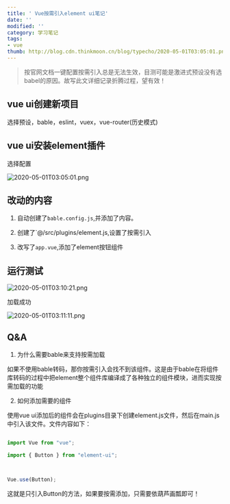 ```yaml
---
title: ' Vue按需引入element ui笔记'
date: ''
modified: ''
category: 学习笔记
tags:
- vue
thumb: http://blog.cdn.thinkmoon.cn/blog/typecho/2020-05-01T03:05:01.png
---
```


> 按官网文档一键配置按需引入总是无法生效，目测可能是激进式预设没有选babel的原因。故写此文详细记录折腾过程，望有效！

## vue ui创建新项目

选择预设，bable，eslint，vuex，vue-router(历史模式)

## vue ui安装element插件

选择配置

![2020-05-01T03:05:01.png][1]

## 改动的内容

1. 自动创建了`bable.config.js`,并添加了内容。
2. 创建了`@/src/plugins/element.js,设置了按需引入
3. 改写了`app.vue`,添加了element按钮组件

## 运行测试

![2020-05-01T03:10:21.png][2]

加载成功

![2020-05-01T03:11:11.png][3]

## Q&A
1. 为什么需要bable来支持按需加载
如果不使用bable转码，那你按需引入会找不到该组件。这是由于bable在将组件库转码的过程中把element整个组件库编译成了各种独立的组件模块，进而实现按需加载的功能

2. 如何添加需要的组件
使用vue ui添加后的组件会在plugins目录下创建element.js文件，然后在main.js中引入该文件。文件内容如下：
```javascript
import Vue from "vue";
import { Button } from "element-ui";

Vue.use(Button);
```
这就是只引入Button的方法，如果要按需添加，只需要依葫芦画瓢即可！

  [1]: http://blog.cdn.thinkmoon.cn/blog/typecho/2020-05-01T03:05:01.png
  [2]: http://blog.cdn.thinkmoon.cn/blog/typecho/2020-05-01T03:10:21.png
  [3]: http://blog.cdn.thinkmoon.cn/blog/typecho/2020-05-01T03:11:11.png